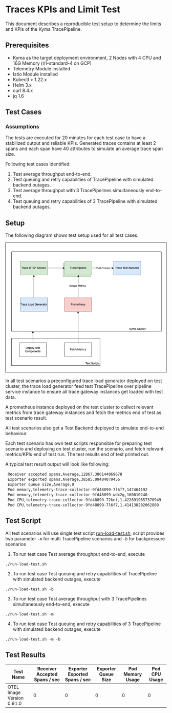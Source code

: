 # Traces KPIs and Limit Test

This document describes a reproducible test setup to determine the limits and KPis of the Kyma TracePipeline.

## Prerequisites

- Kyma as the target deployment environment, 2 Nodes with 4 CPU and 16G Memory (n1-standard-4 on GCP)
- Telemetry Module installed
- Istio Module installed
- Kubectl > 1.22.x
- Helm 3.x
- curl 8.4.x
- jq 1.6

## Test Cases

### Assumptions

The tests are executed for 20 minutes for each test case to have a stabilized output and reliable KPIs. Generated traces contains at least 2 spans and each span have 40 attributes to simulate an average trace span size.  

Following test cases identified:

1. Test average throughput end-to-end. 
2. Test queuing and retry capabilities of TracePipeline with simulated backend outages.
3. Test average throughput with 3 TracePipelines simultaneously end-to-end.
4. Test queuing and retry capabilities of 3 TracePipeline with simulated backend outages.


## Setup

The following diagram shows test setup used for all test cases. 

![Metric gateway exported metrics](./assets/trace_perf_test_setup.jpeg)

In all test scenarios a preconfigured trace load generator deployed on test cluster, the trace load generator feed test TracePipeline over pipeline service instance to ensure all trace gateway instances get loaded with test data.

A prometheus instance deployed on the test cluster to collect relevant metrics from trace gateway instances and fetch the metrics end of test as test scenario result.

All test scenarios also get a Test Backend deployed to simulate end-to-end behaviour.

Each test scenario has own test scripts responsible for preparing test scenario and deploying on test cluster, run the scenario, and fetch relevant metrics/KPIs end of test run. The test results end of test printed out.

A typical test result output will look like following:

```shell
 Receiver accepted spans,Average,12867.386144069678
 Exporter exported spans,Average,38585.09404079456
 Exporter queue size,Average,0
 Pod memory,telemetry-trace-collector-9fd48899-7l6f7,147464192
 Pod memory,telemetry-trace-collector-9fd48899-wdx2g,160010240
 Pod CPU,telemetry-trace-collector-9fd48899-72knt,1.4228919657370949
 Pod CPU,telemetry-trace-collector-9fd48899-7l6f7,1.414138202062809
```

## Test Script

All test scenarios will use single test script [run-load-test.sh](assets/run-load-test.sh), script provides two parameter `-m` for multi TracePipeline scenarios and `-b` for backpressure scenarios
1. To run test case Test average throughput end-to-end, execute

```shell
./run-load-test.sh
```
2. To run test case Test queuing and retry capabilities of TracePipeline with simulated backend outages, execute

```shell
./run-load-test.sh -b
```

3. To run test case Test average throughput with 3 TracePipelines simultaneously end-to-end, execute

```shell
./run-load-test.sh -m
```

4. To run test case Test queuing and retry capabilities of 3 TracePipeline with simulated backend outages, execute

```shell
./run-load-test.sh -m -b
```

## Test Results

| Test Name                 | Receiver Accepted Spans / sec | Exporter Exported Spans / sec | Exporter Queue Size | Pod Memory Usage | Pod CPU Usage |
|---------------------------|-------------------------------|-------------------------------|---------------------|------------------|---------------|
| OTEL Image Version 0.91.0 | 0                             | 0                             | 0                   | 0                | 0             |



